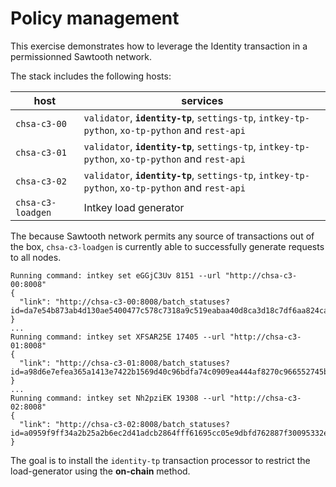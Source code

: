 # Policy management

This exercise demonstrates how to leverage the Identity transaction in a permissionned Sawtooth network.

The stack includes the following hosts:

host | services
---- | --------
`chsa-c3-00` | `validator`, **`identity-tp`**, `settings-tp`, `intkey-tp-python`, `xo-tp-python` and `rest-api`
`chsa-c3-01` | `validator`, **`identity-tp`**, `settings-tp`, `intkey-tp-python`, `xo-tp-python` and `rest-api`
`chsa-c3-02` | `validator`, **`identity-tp`**, `settings-tp`, `intkey-tp-python`, `xo-tp-python` and `rest-api`
`chsa-c3-loadgen` | Intkey load generator

The because Sawtooth network permits any source of transactions out of the box, `chsa-c3-loadgen` is currently able to successfully generate requests to all nodes.

```
Running command: intkey set eGGjC3Uv 8151 --url "http://chsa-c3-00:8008"
{
  "link": "http://chsa-c3-00:8008/batch_statuses?id=da7e54b873ab4d130ae5400477c578c7318a9c519eabaa40d8ca3d18c7df6aa824caae83c0a8db6ed4b51cc3220ded845567cf9bd5c50408ae2e30b661b24b35"
}
...
Running command: intkey set XFSAR25E 17405 --url "http://chsa-c3-01:8008"
{
  "link": "http://chsa-c3-01:8008/batch_statuses?id=a98d6e7efea365a1413e7422b1569d40c96bdfa74c0909ea444af8270c966552745b927785915d0c155952c963db4967320512f864e54bbeae2a51a9c975e693"
}
...
Running command: intkey set Nh2pziEK 19308 --url "http://chsa-c3-02:8008"
{
  "link": "http://chsa-c3-02:8008/batch_statuses?id=a0959f9ff34a2b25a2b6ec2d41adcb2864fff61695cc05e9dbfd762887f30095332efef53dc6c6aee96c980472adf577a22297d9894f11dcaaeff111ddb48608"
}
```

The goal is to install the `identity-tp` transaction processor to restrict the load-generator using the **on-chain** method.

